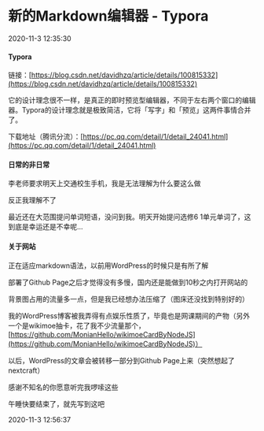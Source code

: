 # 新的Markdown编辑器 - Typora

2020-11-3 12:35:30

#### Typora

链接：[https://blog.csdn.net/davidhzq/article/details/100815332](https://blog.csdn.net/davidhzq/article/details/100815332)

它的设计理念很不一样，是真正的即时预览型编辑器，不同于左右两个窗口的编辑器。Typora的设计理念就是极致简洁，它将「写字」和「预览」这两件事情合并了。 

下载地址（腾讯分流）：[https://pc.qq.com/detail/1/detail_24041.html](https://pc.qq.com/detail/1/detail_24041.html)

#### 日常的非日常

李老师要求明天上交通校生手机，我是无法理解为什么要这么做

反正我理解不了

最近还在大范围提问单词短语，没问到我。明天开始提问选修6 1单元单词了，这到底是幸运还是不幸呢...

#### 关于网站

正在适应markdown语法，以前用WordPress的时候只是有所了解

部署了Github Page之后才觉得没有多慢，国内还是能做到10秒之内打开网站的

背景图占用的流量多一点，但是我已经想办法压缩了（图床还没找到特别好的）

我的WordPress博客被我弄得有点娱乐性质了，毕竟也是网课期间的产物（另外一个是wikimoe抽卡，花了我不少流量那个，[https://github.com/MonianHello/wikimoeCardByNodeJS](https://github.com/MonianHello/wikimoeCardByNodeJS)）

以后，WordPress的文章会被转移一部分到Github Page上来（突然想起了nextcraft）

感谢不知名的你愿意听完我啰嗦这些





午睡快要结束了，就先写到这吧

2020-11-3 12:56:37